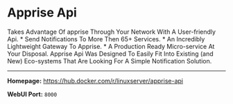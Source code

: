 # Apprise Api

Takes Advantage Of apprise Through Your Network With A User-friendly Api. * Send Notifications To More Then 65+ Services. * An Incredibly Lightweight Gateway To Apprise. * A Production Ready Micro-service At Your Disposal. Apprise Api Was Designed To Easily Fit Into Existing (and New) Eco-systems That Are Looking For A Simple Notification Solution.

---

**Homepage:** https://hub.docker.com/r/linuxserver/apprise-api

**WebUI Port:** `8000`